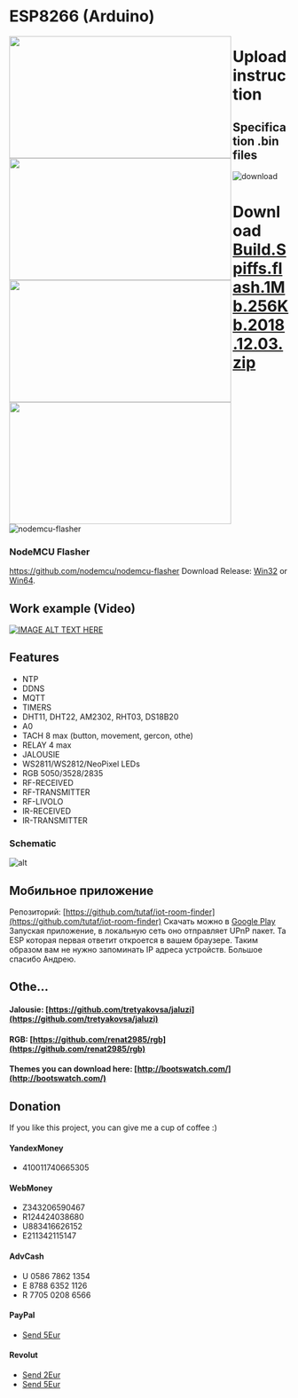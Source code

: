 # ESP8266 (Arduino)

<a href="https://raw.githubusercontent.com/tretyakovsa/Sonoff_WiFi_switch/master/tutorial/screen1.png"><img src="https://raw.githubusercontent.com/tretyakovsa/Sonoff_WiFi_switch/master/tutorial/screen1.png" align="left" height="220" width="400" ></a>
<a href="https://raw.githubusercontent.com/tretyakovsa/Sonoff_WiFi_switch/master/tutorial/screen2.png"><img src="https://raw.githubusercontent.com/tretyakovsa/Sonoff_WiFi_switch/master/tutorial/screen2.png" align="left" height="220" width="400" ></a>
<a href="https://raw.githubusercontent.com/tretyakovsa/Sonoff_WiFi_switch/master/tutorial/screen3.png"><img src="https://raw.githubusercontent.com/tretyakovsa/Sonoff_WiFi_switch/master/tutorial/screen3.png" align="left" height="220" width="400" ></a>
<a href="https://raw.githubusercontent.com/tretyakovsa/Sonoff_WiFi_switch/master/tutorial/screen4.png"><img src="https://raw.githubusercontent.com/tretyakovsa/Sonoff_WiFi_switch/master/tutorial/screen4.png" align="left" height="220" width="400" ></a>


# Upload instruction

## Specification .bin files
![download](https://raw.githubusercontent.com/tretyakovsa/Sonoff_WiFi_switch/master/tutorial/download.png)


# Download [Build.Spiffs.flash.1Mb.256Kb.2018.12.03.zip](https://github.com/tretyakovsa/Sonoff_WiFi_switch/releases/download/3.0/Build.Spiffs.flash.1Mb.256Kb.2018.12.03.zip)

![nodemcu-flasher](https://raw.githubusercontent.com/tretyakovsa/Sonoff_WiFi_switch/master/tutorial/nodemcu-flasher.png)
### NodeMCU Flasher
https://github.com/nodemcu/nodemcu-flasher
Download Release: [Win32](https://github.com/nodemcu/nodemcu-flasher/blob/master/Win32/Release/ESP8266Flasher.exe) or [Win64](https://github.com/nodemcu/nodemcu-flasher/blob/master/Win64/Release/ESP8266Flasher.exe).


## Work example (Video)

[![IMAGE ALT TEXT HERE](https://img.youtube.com/vi/rNLlpkg2BGI/0.jpg)](https://www.youtube.com/playlist?list=PL6NJTNxbvy-IPTDQk8XjTV41oRrFafrRi)


## Features
- NTP
- DDNS
- MQTT
- TIMERS
- DHT11, DHT22, AM2302, RHT03, DS18B20
- A0
- TACH 8 max (button, movement, gercon, othe)
- RELAY 4 max
- JALOUSIE
- WS2811/WS2812/NeoPixel LEDs
- RGB 5050/3528/2835
- RF-RECEIVED
- RF-TRANSMITTER
- RF-LIVOLO
- IR-RECEIVED
- IR-TRANSMITTER

### Schematic

![alt](https://raw.githubusercontent.com/tretyakovsa/Sonoff_WiFi_switch/master/tutorial/sonoff.jpg)


## Мобильное приложение

Репозиторий: [https://github.com/tutaf/iot-room-finder](https://github.com/tutaf/iot-room-finder)
Скачать можно в [Google Play](https://play.google.com/store/apps/details?id=com.tutaf.iotroomfinder)
Запуская приложение, в локальную сеть оно отправляет UPnP пакет. Та ESP которая первая ответит откроется в вашем браузере. Таким образом вам не нужно запоминать IP адреса устройств.
Большое спасибо Андрею.

## Othe...

#### Jalousie: [https://github.com/tretyakovsa/jaluzi](https://github.com/tretyakovsa/jaluzi)

#### RGB: [https://github.com/renat2985/rgb](https://github.com/renat2985/rgb)


#### Themes you can download here: [http://bootswatch.com/](http://bootswatch.com/)


## Donation

If you like this project, you can give me a cup of coffee :)

#### YandexMoney

- 410011740665305

#### WebMoney

- Z343206590467
- R124424038680
- U883416626152
- E211342115147

#### AdvCash

- U 0586 7862 1354
- E 8788 6352 1126
- R 7705 0208 6566

#### PayPal

- [Send 5Eur](https://www.paypal.me/renat2985/5)

#### Revolut

- [Send 2Eur](https://rev.money/r/ABpLzS4IIV)
- [Send 5Eur](https://rev.money/r/7iw2mWpy3n)

